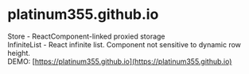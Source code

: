 # platinum355.github.io
Store - ReactComponent-linked proxied storage <br/>
InfiniteList - React infinite list. Component not sensitive to dynamic row height. <br/>
DEMO: [https://platinum355.github.io](https://platinum355.github.io)
